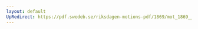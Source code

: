 ```yaml
---
layout: default
UpRedirect: https://pdf.swedeb.se/riksdagen-motions-pdf/1869/mot_1869__ak__00046.pdf
---
```

